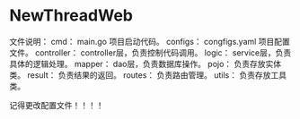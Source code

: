 # NewThreadWeb

文件说明：
cmd：
  main.go 项目启动代码。 
configs：
  congfigs.yaml 项目配置文件。
controller：
  controller层，负责控制代码调用。
logic：
  service层，负责具体的逻辑处理。
mapper：
  dao层，负责数据库操作。
pojo：
  负责存放实体类。
result：
  负责结果的返回。
routes：
  负责路由管理。
utils：
  负责存放工具类。


  记得更改配置文件！！！！
